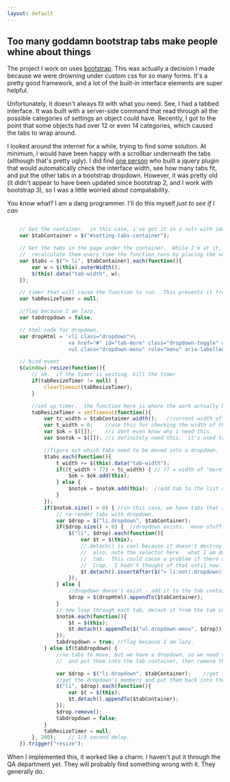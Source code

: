 ```yaml
---
layout: default
---
```

## Too many goddamn bootstrap tabs make people whine about things

The project I work on uses <a href="http://getbootstrap.com/" target="_blank">bootstrap</a>.  This was actually a decision I made because we were drowning under custom css for so many forms.  It's a pretty good framework, and a lot of the built-in interface elements are super helpful.

Unfortunately, it doesn't always fit with what you need.  See, I had a tabbed interface.  It was built with a server-side command that read through all the possible categories of settings an object could have.  Recently, I got to the point that some objects had over 12 or even 14 categories, which caused the tabs to wrap around.

I looked around the internet for a while, trying to find some solution.  At minimum, I would have been happy with a scrollbar underneath the tabs (although that's pretty ugly).  I did find <a href="http://www.eyecon.ro/bootstrap-tabdrop/">one person</a> who built a jquery plugin that would automatically check the interface width, see how many tabs fit, and put the other tabs in a bootstrap dropdown.  However, it was pretty old (it didn't appear to have been updated since bootstrap 2, and I work with bootstrap 3), so I was a little worried about compatability.

You know what?  I am a dang programmer.  I'll do this myself _just to see if I can_

```javascript

	// Get the container.  in this case, i've got it in a <ul> with id="setting-tabs-container"
	var $tabContainer = $("#setting-tabs-container");

	// Get the tabs in the page under the container.  While I'm at it, I'm going to initialize the sizes so I don't have to 
	//	recalculate them every time the function runs by placing the value in the jQuery.data() of the tab.
	var $tabs = $("> li", $tabContainer).each(function(){
		var w = $(this).outerWidth();
		$(this).data("tab-width", w);
	});

	// timer that will cause the function to run.  This prevents it from running too often while the resize event executes
	var tabResizeTimer = null;

	//flag because I am lazy.
	var tabdropdown = false;

	// html code for dropdown.
	var dropHtml = '<li class="dropdown">\
					<a href="#" id="tab-more" class="dropdown-toggle" data-toggle="dropdown">More <b class="caret"></b></a>\
					<ul class="dropdown-menu" role="menu" aria-labelledby="tab-more"></ul></li>';

	// bind event
	$(window).resize(function(){
		// ok.  if the timer is waiting, kill the timer
		if(tabResizeTimer != null) {
			clearTimeout(tabResizeTimer);
		}

		//set up timer.  the function here is where the work actually happens.
		tabResizeTimer = setTimeout(function(){
			var tc_width = $tabContainer.width();	//current width of container.
			var t_width = 0;	//use this for checking the width of the sum of the tab widths.
			var $ok = $([]);	//i dont even know why i need this.
			var $notok = $([]);	//i definitely need this.  it's used to keep references to the tabs we want to move.

			//figure out which tabs need to be moved into a dropdown.
			$tabs.each(function(){
				t_width += $(this).data("tab-width");
				if((t_width + 77) < tc_width) { // 77 = width of "more" dropdown tab.  I am lazy.  I said this already.
					$ok = $ok.add(this);
				} else {
					$notok = $notok.add(this);	//add tab to the list of tabs we need to move.
				}
			});
			if($notok.size() > 0) {	//in this case, we have tabs that should be moved.
				// re-render tabs with dropdown.
				var $drop = $("li.dropdown", $tabContainer);
				if($drop.size() > 0) {	//dropdown exists.  move stuff out of it first.
					$("li", $drop).each(function(){
						var $t = $(this);
						//.detach() is cool because it doesn't destroy the .data() already applied to the tabs.
						//	also, note the selector here.  what I am doing is inserting the tabs after the last non-dropdown
						//	tab.  This could cause a problem if there are no tabs.
						//	Crap.  I hadn't thought of that until now.
						$t.detach().insertAfter($("> li:not(.dropdown):last", $tabContainer));
					});
				} else {
					//dropdown doesn't exist - add it to the tab container
					$drop = $(dropHtml).appendTo($tabContainer);
				}
				// now loop through each tab, detach it from the tab container and re-insert it into the dropdown.
				$notok.each(function(){
					$t = $(this);
					$t.detach().appendTo($("ul.dropdown-menu", $drop));
				});
				tabdropdown = true;	//flag because I am lazy.
			} else if(tabdropdown) {
				//no tabs to move, but we have a dropdown, so we need to move things out of the dropdown
				//	and put them into the tab container, then remove the dropdown.

				var $drop = $("li.dropdown", $tabContainer);	//get the dropdown <li>
				//get the dropdown's members and put them back into the tab container.
				$("li", $drop).each(function(){
					var $t = $(this);
					$t.detach().appendTo($tabContainer);
				});
				$drop.remove();
				tabdropdown = false;
			}
			tabResizeTimer = null;
		}, 200);	// 1/5 second delay.
	}).trigger("resize");

```

When I implemented this, it worked like a charm.  I haven't put it through the QA department yet.  They will probably find something wrong with it.  They generally do.

